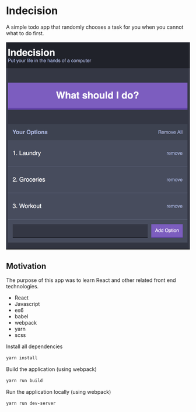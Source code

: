 # Indecision

A simple todo app that randomly chooses a task for you when you cannot what to do first.

![Indecision screenshot](public/images/screenshot.png)

## Motivation

The purpose of this app was to learn React and other related front end technologies.
- React
- Javascript
- es6
- babel
- webpack
- yarn
- scss

Install all dependencies
```bash
yarn install
```

Build the application (using webpack)
```bash
yarn run build
```

Run the application locally (using webpack)
```bash
yarn run dev-server
```